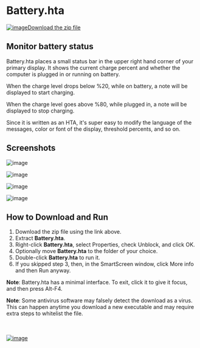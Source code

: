 # Battery.hta

[![image](https://user-images.githubusercontent.com/79026235/152910441-59ba653c-5607-4f59-90c0-bc2851bf2688.png)Download the zip file](https://github.com/LesFerch/Battery.hta/releases/download/1.0.0/Battery.hta.zip)

## Monitor battery status

Battery.hta places a small status bar in the upper right hand corner of your primary display. It shows the current charge percent and whether the computer is plugged in or running on battery.

When the charge level drops below %20, while on battery, a note will be displayed to start charging.

When the charge level goes above %80, while plugged in, a note will be displayed to stop charging.

Since it is written as an HTA, it's super easy to modify the language of the messages, color or font of the display, threshold percents, and so on.

## Screenshots

![image](https://github.com/LesFerch/Battery.hta/assets/79026235/4275f1e2-1a8b-4cac-b2ba-b22b38f9efe8)

![image](https://github.com/LesFerch/Battery.hta/assets/79026235/f4d03a8b-a0c0-464d-ab03-2a3841f4f786)

![image](https://github.com/LesFerch/Battery.hta/assets/79026235/2c2ff1ca-cd18-4d81-bc14-fd1dabba2ba1)

![image](https://github.com/LesFerch/Battery.hta/assets/79026235/131c7b3e-818b-4c57-8372-4fc7b851f3ce)

## How to Download and Run

1. Download the zip file using the link above.
2. Extract **Battery.hta**.
3. Right-click **Battery.hta**, select Properties, check Unblock, and click OK.
4. Optionally move **Battery.hta** to the folder of your choice.
5. Double-click **Battery.hta** to run it.
6. If you skipped step 3, then, in the SmartScreen window, click More info and then Run anyway.

**Note**: Battery.hta has a minimal interface. To exit, click it to give it focus, and then press Alt-F4.

**Note**: Some antivirus software may falsely detect the download as a virus. This can happen anytime you download a new executable and may require extra steps to whitelist the file.

\
\
[![image](https://user-images.githubusercontent.com/79026235/153264696-8ec747dd-37ec-4fc1-89a1-3d6ea3259a95.png)](https://github.com/LesFerch/Battery.hta)
